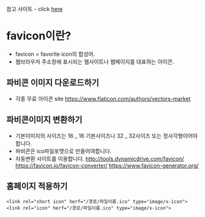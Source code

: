 참고 사이트 - click [here](https://blog.naver.com/elfsnow/222268438272)

# favicon이란?

- favicon = favorite icon의 합성어.
- 웹브라우저 주소창에 표시되는 웹사이트나 웹페이지를 대표하는 아이콘.

## 파비콘 이미지 다운로드하기

- 각종 무료 아이콘 site
  https://www.flaticon.com/authors/vectors-market

## 파비콘이미지 변환하기

- 기본이미지의 사이즈는 16 _ 16 기본사이즈나 32 _ 32사이즈 또는 정사각형이어야합니다.
- 파비콘은 ico파일포멧으로 만들어여합니다.
- 자동변환 사이트를 이용합니다.
  http://tools.dynamicdrive.com/favicon/
  https://favicon.io/favicon-converter/
  https://www.favicon-generator.org/

## 홈페이지 적용하기

```
<link rel="short icon" herf="/경로/파일이름.ico" type="image/x-icon">
<link rel="icon" herf="/경로/파일이름.ico" type="image/x-icon">
```
